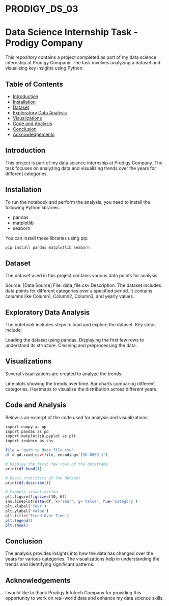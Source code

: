 # PRODIGY_DS_03
# Data Science Internship Task - Prodigy Company

This repository contains a project completed as part of my data science internship at Prodigy Company. The task involves analyzing a dataset and visualizing key insights using Python.

## Table of Contents

- [Introduction](#introduction)
- [Installation](#installation)
- [Dataset](#dataset)
- [Exploratory Data Analysis](#exploratory-data-analysis)
- [Visualizations](#visualizations)
- [Code and Analysis](#code-and-analysis)
- [Conclusion](#conclusion)
- [Acknowledgements](#acknowledgements)

## Introduction

This project is part of my data science internship at Prodigy Company. The task focuses on analyzing data and visualizing trends over the years for different categories.

## Installation

To run the notebook and perform the analysis, you need to install the following Python libraries:

- pandas
- matplotlib
- seaborn

You can install these libraries using pip:

```bash
pip install pandas matplotlib seaborn
```
## Dataset
 The dataset used in this project contains various data points for analysis.

Source: [Data Source]
File: data_file.csv
Description: The dataset includes data points for different categories over a specified period. It contains columns like Column1, Column2, Column3, and yearly values.

## Exploratory Data Analysis
 The notebook includes steps to load and explore the dataset. Key steps include:

Loading the dataset using pandas.
Displaying the first few rows to understand its structure.
Cleaning and preprocessing the data.

## Visualizations
 Several visualizations are created to analyze the trends:

Line plots showing the trends over time.
Bar charts comparing different categories.
Heatmaps to visualize the distribution across different years.

## Code and Analysis
 Below is an excerpt of the code used for analysis and visualizations:

```bash
import numpy as np
import pandas as pd
import matplotlib.pyplot as plt
import seaborn as sns

file = 'path_to_data_file.csv'
df = pd.read_csv(file, encoding='ISO-8859-1')

# Display the first few rows of the dataframe
print(df.head())

# Basic statistics of the dataset
print(df.describe())

# Example visualization
plt.figure(figsize=(10, 6))
sns.lineplot(data=df, x='Year', y='Value', hue='Category')
plt.xlabel('Year')
plt.ylabel('Value')
plt.title('Trend Over Time')
plt.legend()
plt.show()
```
## Conclusion
 The analysis provides insights into how the data has changed over the years for various categories. The visualizations help in understanding the trends and identifying significant patterns.

## Acknowledgements
I would like to thank Prodigy Infotech Company for providing this opportunity to work on real-world data and enhance my data science skills.
